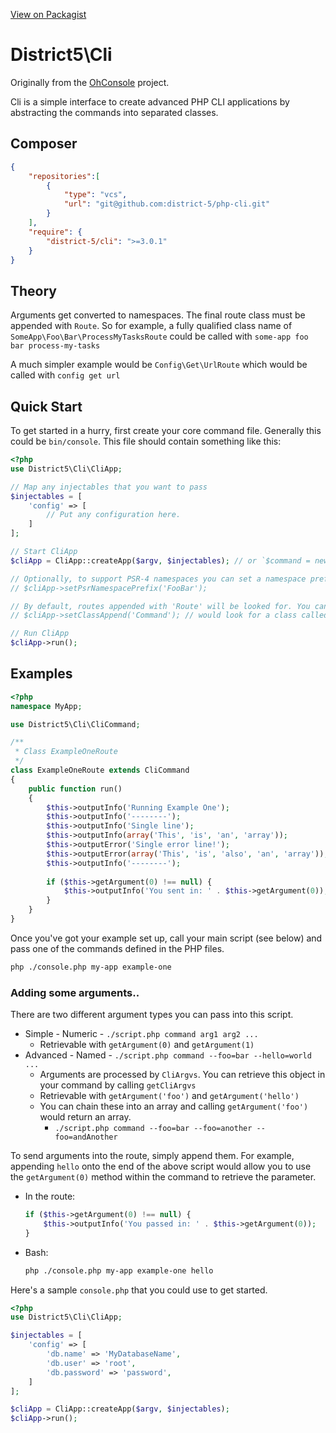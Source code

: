 [View on Packagist](https://packagist.org/packages/rogerthomas84/ohconsole)

District5\Cli
=========

Originally from the [OhConsole](https://github.com/rogerthomas84/ohconsole) project.

Cli is a simple interface to create advanced PHP CLI applications by abstracting the commands into separated
classes.

Composer
-----------

```json
{
    "repositories":[
        {
            "type": "vcs",
            "url": "git@github.com:district-5/php-cli.git"
        }
    ],
    "require": {
        "district-5/cli": ">=3.0.1"
    }
}
```

Theory
-----------

Arguments get converted to namespaces. The final route class must be appended with `Route`. So for example, a fully
qualified class name of `SomeApp\Foo\Bar\ProcessMyTasksRoute` could be called with `some-app foo bar process-my-tasks`

A much simpler example would be `Config\Get\UrlRoute` which would be called with `config get url`

Quick Start
-----------

To get started in a hurry, first create your core command file. Generally this could be `bin/console`.
This file should contain something like this:

```php
<?php
use District5\Cli\CliApp;

// Map any injectables that you want to pass
$injectables = [
    'config' => [
        // Put any configuration here.
    ]
];

// Start CliApp
$cliApp = CliApp::createApp($argv, $injectables); // or `$command = new CliApp($argv, $injectables);`

// Optionally, to support PSR-4 namespaces you can set a namespace prefix:
// $cliApp->setPsrNamespacePrefix('FooBar');

// By default, routes appended with 'Route' will be looked for. You can change this to be something else:
// $cliApp->setClassAppend('Command'); // would look for a class called 'XxxxxCommand'

// Run CliApp
$cliApp->run();
```


Examples
--------

```php
<?php
namespace MyApp;

use District5\Cli\CliCommand;

/**
 * Class ExampleOneRoute
 */
class ExampleOneRoute extends CliCommand
{
    public function run()
    {
        $this->outputInfo('Running Example One');
        $this->outputInfo('--------');
        $this->outputInfo('Single line');
        $this->outputInfo(array('This', 'is', 'an', 'array'));
        $this->outputError('Single error line!');
        $this->outputError(array('This', 'is', 'also', 'an', 'array'));
        $this->outputInfo('--------');
        
        if ($this->getArgument(0) !== null) {
            $this->outputInfo('You sent in: ' . $this->getArgument(0));
        }
    }
}
```

Once you've got your example set up, call your main script (see below) and pass one of the commands defined in the PHP
files.

```bash
php ./console.php my-app example-one
```

### Adding some arguments..

There are two different argument types you can pass into this script.
* Simple - Numeric - `./script.php command arg1 arg2 ...`
  * Retrievable with `getArgument(0)` and `getArgument(1)`
* Advanced - Named - `./script.php command --foo=bar --hello=world ...`
  * Arguments are processed by `CliArgvs`. You can retrieve this object in your command by calling `getCliArgvs`
  * Retrievable with `getArgument('foo')` and `getArgument('hello')`
  * You can chain these into an array and calling `getArgument('foo')` would return an array.
    * `./script.php command --foo=bar --foo=another --foo=andAnother`

To send arguments into the route, simply append them. For example, appending `hello` onto the end of the above script
would allow you to use the `getArgument(0)` method within the command to retrieve the parameter.

* In the route:
    ```php
    if ($this->getArgument(0) !== null) {
        $this->outputInfo('You passed in: ' . $this->getArgument(0));
    }
    ```

* Bash:
    ```bash
    php ./console.php my-app example-one hello
    ```

Here's a sample `console.php` that you could use to get started.

```php
<?php
use District5\Cli\CliApp;

$injectables = [
    'config' => [
        'db.name' => 'MyDatabaseName',
        'db.user' => 'root',
        'db.password' => 'password',
    ]
];

$cliApp = CliApp::createApp($argv, $injectables);
$cliApp->run();
```
